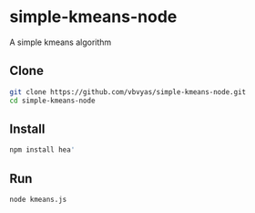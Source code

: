 # simple-kmeans-node
A simple kmeans algorithm

## Clone
```sh
git clone https://github.com/vbvyas/simple-kmeans-node.git
cd simple-kmeans-node
```

## Install
```sh
npm install hea'
```

## Run
```sh
node kmeans.js
```
